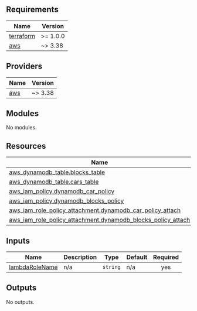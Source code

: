 <!-- BEGIN_TF_DOCS -->
## Requirements

| Name | Version |
|------|---------|
| <a name="requirement_terraform"></a> [terraform](#requirement\_terraform) | >= 1.0.0 |
| <a name="requirement_aws"></a> [aws](#requirement\_aws) | ~> 3.38 |

## Providers

| Name | Version |
|------|---------|
| <a name="provider_aws"></a> [aws](#provider\_aws) | ~> 3.38 |

## Modules

No modules.

## Resources

| Name | Type |
|------|------|
| [aws_dynamodb_table.blocks_table](https://registry.terraform.io/providers/hashicorp/aws/latest/docs/resources/dynamodb_table) | resource |
| [aws_dynamodb_table.cars_table](https://registry.terraform.io/providers/hashicorp/aws/latest/docs/resources/dynamodb_table) | resource |
| [aws_iam_policy.dynamodb_car_policy](https://registry.terraform.io/providers/hashicorp/aws/latest/docs/resources/iam_policy) | resource |
| [aws_iam_policy.dynamodb_blocks_policy](https://registry.terraform.io/providers/hashicorp/aws/latest/docs/resources/iam_policy) | resource |
| [aws_iam_role_policy_attachment.dynamodb_car_policy_attach](https://registry.terraform.io/providers/hashicorp/aws/latest/docs/resources/iam_role_policy_attachment) | resource |
| [aws_iam_role_policy_attachment.dynamodb_blocks_policy_attach](https://registry.terraform.io/providers/hashicorp/aws/latest/docs/resources/iam_role_policy_attachment) | resource |

## Inputs

| Name | Description | Type | Default | Required |
|------|-------------|------|---------|:--------:|
| <a name="input_lambdaRoleName"></a> [lambdaRoleName](#input\_lambdaRoleName) | n/a | `string` | n/a | yes |

## Outputs

No outputs.
<!-- END_TF_DOCS -->